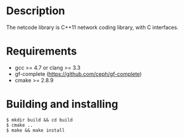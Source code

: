 # Description

The netcode library is C++11 network coding library, with C interfaces.

# Requirements

- gcc >= 4.7 or clang >= 3.3
- gf-complete (https://github.com/ceph/gf-complete)
- cmake >= 2.8.9

# Building and installing

```
$ mkdir build && cd build
$ cmake ..
$ make && make install
```
